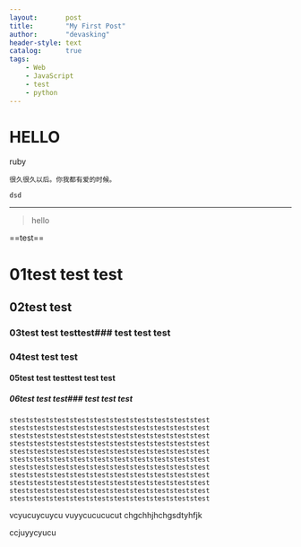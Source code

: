 ```yaml
---
layout:       post
title:        "My First Post"
author:       "devasking"
header-style: text
catalog:      true
tags:
    - Web
    - JavaScript
    - test
    - python
---
```


# HELLO

ruby
```
很久很久以后。你我都有爱的时候。
```

```
dsd
```

--------------

>hello




==test==
# 01test test test
## 02test test 
### 03test test testtest### test test test
### 04test test test
#### 05test test testtest test test
##### 06test test test### test test test
```
steststeststeststeststeststeststeststeststeststest
steststeststeststeststeststeststeststeststeststest
steststeststeststeststeststeststeststeststeststest
steststeststeststeststeststeststeststeststeststest
steststeststeststeststeststeststeststeststeststest
steststeststeststeststeststeststeststeststeststest
steststeststeststeststeststeststeststeststeststest
steststeststeststeststeststeststeststeststeststest
steststeststeststeststeststeststeststeststeststest
steststeststeststeststeststeststeststeststeststest
steststeststeststeststeststeststeststeststeststest

```
vcyucuycuycu
vuyycucucucut
chgchhjhchgsdtyhfjk

ccjuyycyucu